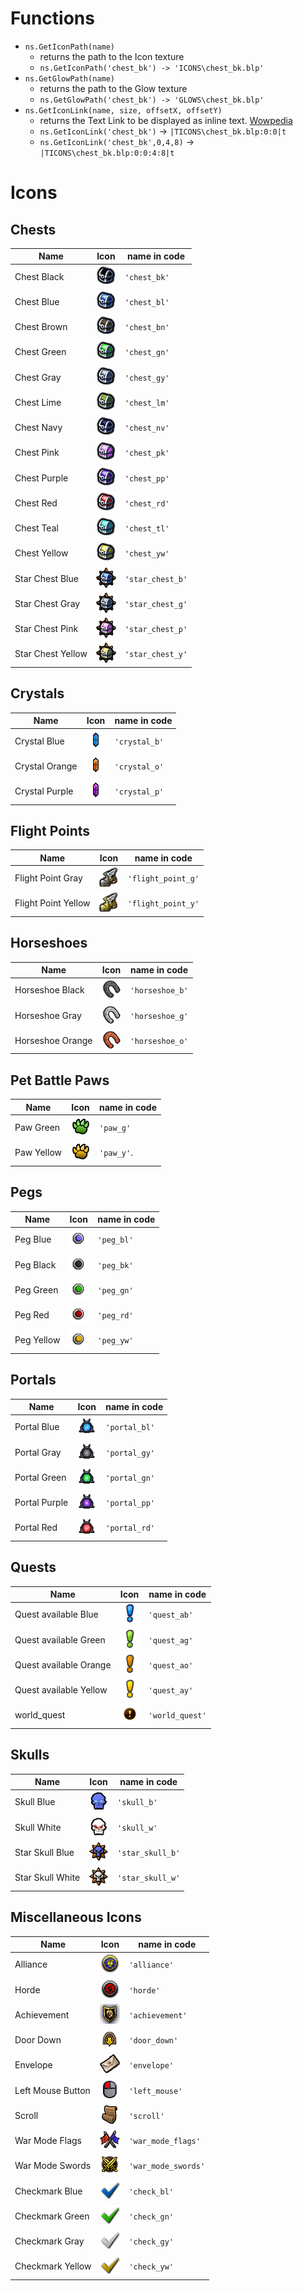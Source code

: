 # Functions

* `ns.GetIconPath(name)`
  * returns the path to the Icon texture
  * `ns.GetIconPath('chest_bk') -> 'ICONS\chest_bk.blp'`
* `ns.GetGlowPath(name)`
  * returns the path to the Glow texture
  * `ns.GetGlowPath('chest_bk') -> 'GLOWS\chest_bk.blp'`
* `ns.GetIconLink(name, size, offsetX, offsetY)`
  * returns the Text Link to be displayed as inline text. [Wowpedia](https://wowpedia.fandom.com/wiki/UI_escape_sequences#Textures)
  * `ns.GetIconLink('chest_bk')` -> `|TICONS\chest_bk.blp:0:0|t`
  * `ns.GetIconLink('chest_bk',0,4,8)` -> `|TICONS\chest_bk.blp:0:0:4:8|t`

# Icons

## Chests

| Name              | Icon                                                       | name in code     |
|-------------------|------------------------------------------------------------|------------------|
| Chest Black       | ![chest_bk](../assets/png/icons/chest_black.png)           | `'chest_bk'`     |
| Chest Blue        | ![chest_bl](../assets/png/icons/chest_blue.png)            | `'chest_bl'`     |
| Chest Brown       | ![chest_bn](../assets/png/icons/chest_brown.png)           | `'chest_bn'`     |
| Chest Green       | ![chest_gn](../assets/png/icons/chest_green.png)           | `'chest_gn'`     |
| Chest Gray        | ![chest_gy](../assets/png/icons/chest_gray.png)            | `'chest_gy'`     |
| Chest Lime        | ![chest_lm](../assets/png/icons/chest_lime.png)            | `'chest_lm'`     |
| Chest Navy        | ![chest_nv](../assets/png/icons/chest_navy.png)            | `'chest_nv'`     |
| Chest Pink        | ![chest_pk](../assets/png/icons/chest_pink.png)            | `'chest_pk'`     |
| Chest Purple      | ![chest_pp](../assets/png/icons/chest_purple.png)          | `'chest_pp'`     |
| Chest Red         | ![chest_rd](../assets/png/icons/chest_red.png)             | `'chest_rd'`     |
| Chest Teal        | ![chest_tl](../assets/png/icons/chest_teal.png)            | `'chest_tl'`     |
| Chest Yellow      | ![chest_yw](../assets/png/icons/chest_yellow.png)          | `'chest_yw'`     |
| Star Chest Blue   | ![star_chest_b](../assets/png/icons/star_chest_blue.png)   | `'star_chest_b'` |
| Star Chest Gray   | ![star_chest_g](../assets/png/icons/star_chest_gray.png)   | `'star_chest_g'` |
| Star Chest Pink   | ![star_chest_p](../assets/png/icons/star_chest_pink.png)   | `'star_chest_p'` |
| Star Chest Yellow | ![star_chest_y](../assets/png/icons/star_chest_yellow.png) | `'star_chest_y'` |

## Crystals

| Name           | Icon                                                 | name in code  |
|----------------|------------------------------------------------------|---------------|
| Crystal Blue   | ![crystal_b](../assets/png/icons/crystal_blue.png)   | `'crystal_b'` |
| Crystal Orange | ![crystal_o](../assets/png/icons/crystal_orange.png) | `'crystal_o'` |
| Crystal Purple | ![crystal_p](../assets/png/icons/crystal_purple.png) | `'crystal_p'` |

## Flight Points

| Name                | Icon                                                           | name in code       |
|---------------------|----------------------------------------------------------------|--------------------|
| Flight Point Gray   | ![flight_point_g](../assets/png/icons/flight_point_gray.png)   | `'flight_point_g'` |
| Flight Point Yellow | ![flight_point_y](../assets/png/icons/flight_point_yellow.png) | `'flight_point_y'` |

## Horseshoes

| Name             | Icon                                                     | name in code    |
|------------------|----------------------------------------------------------|-----------------|
| Horseshoe Black  | ![horseshoe_b](../assets/png/icons/horseshoe_black.png)  | `'horseshoe_b'` |
| Horseshoe Gray   | ![horseshoe_g](../assets/png/icons/horseshoe_gray.png)   | `'horseshoe_g'` |
| Horseshoe Orange | ![horseshoe_o](../assets/png/icons/horseshoe_orange.png) | `'horseshoe_o'` |

## Pet Battle Paws

| Name       | Icon                                         | name in code |
|------------|----------------------------------------------|--------------|
| Paw Green  | ![paw_g](../assets/png/icons/paw_green.png)  | `'paw_g'`    |
| Paw Yellow | ![paw_y](../assets/png/icons/paw_yellow.png) | `'paw_y'`.   |

## Pegs

| Name       | Icon                                          | name in code |
|------------|-----------------------------------------------|--------------|
| Peg Blue   | ![peg_bl](../assets/png/icons/peg_blue.png)   | `'peg_bl'`   |
| Peg Black  | ![peg_bk](../assets/png/icons/peg_black.png)  | `'peg_bk'`   |
| Peg Green  | ![peg_gn](../assets/png/icons/peg_green.png)  | `'peg_gn'`   |
| Peg Red    | ![peg_rd](../assets/png/icons/peg_red.png)    | `'peg_rd'`   |
| Peg Yellow | ![peg_yw](../assets/png/icons/peg_yellow.png) | `'peg_yw'`   |

## Portals

| Name          | Icon                                                | name in code  |
|---------------|-----------------------------------------------------|---------------|
| Portal Blue   | ![portal_bl](../assets/png/icons/portal_blue.png)   | `'portal_bl'` |
| Portal Gray   | ![portal_gy](../assets/png/icons/portal_gray.png)   | `'portal_gy'` |
| Portal Green  | ![portal_gn](../assets/png/icons/portal_green.png)  | `'portal_gn'` |
| Portal Purple | ![portal_pp](../assets/png/icons/portal_purple.png) | `'portal_pp'` |
| Portal Red    | ![portal_rd](../assets/png/icons/portal_red.png)    | `'portal_rd'` |

## Quests

| Name                   | Icon                                                        | name in code    |
|------------------------|-------------------------------------------------------------|-----------------|
| Quest available Blue   | ![quest_ab](../assets/png/icons/quest_available_blue.png)   | `'quest_ab'`    |
| Quest available Green  | ![quest_ag](../assets/png/icons/quest_available_green.png)  | `'quest_ag'`    |
| Quest available Orange | ![quest_ao](../assets/png/icons/quest_available_orange.png) | `'quest_ao'`    |
| Quest available Yellow | ![quest_ay](../assets/png/icons/quest_available_yellow.png) | `'quest_ay'`    |
| world_quest            | ![world_quest](../assets/png/icons/world_quest.png)         | `'world_quest'` |

## Skulls

| Name             | Icon                                                      | name in code     |
|------------------|-----------------------------------------------------------|------------------|
| Skull Blue       | ![skull_b](../assets/png/icons/skull_blue.png)            | `'skull_b'`      |
| Skull White      | ![skull_w](../assets/png/icons/skull_white.png)           | `'skull_w'`      |
| Star Skull Blue  | ![star_skull_b](../assets/png/icons/star_skull_blue.png)  | `'star_skull_b'` |
| Star Skull White | ![star_skull_w](../assets/png/icons/star_skull_white.png) | `'star_skull_w'` |

## Miscellaneous Icons

| Name              | Icon                                                        | name in code        |
|-------------------|-------------------------------------------------------------|---------------------|
| Alliance          | ![alliance](../assets/png/icons/alliance.png)               | `'alliance'`        |
| Horde             | ![horde](../assets/png/icons/horde.png)                     | `'horde'`           |
| Achievement       | ![achievement](../assets/png/icons/achievement.png)         | `'achievement'`     |
| Door Down         | ![door_down](../assets/png/icons/door_down.png)             | `'door_down'`       |
| Envelope          | ![envelope](../assets/png/icons/envelope.png)               | `'envelope'`        |
| Left Mouse Button | ![left_mouse](../assets/png/icons/left_mouse.png)           | `'left_mouse'`      |
| Scroll            | ![scroll](../assets/png/icons/scroll.png)                   | `'scroll'`          |
| War Mode Flags    | ![war_mode_flags](../assets/png/icons/war_mode_flags.png)   | `'war_mode_flags'`  |
| War Mode Swords   | ![war_mode_swords](../assets/png/icons/war_mode_swords.png) | `'war_mode_swords'` |
| Checkmark Blue    | ![check_bl](../assets/png/icons/check_blue.png)             | `'check_bl'`        |
| Checkmark Green   | ![check_gn](../assets/png/icons/check_green.png)            | `'check_gn'`        |
| Checkmark Gray    | ![check_gy](../assets/png/icons/check_gray.png)             | `'check_gy'`        |
| Checkmark Yellow  | ![check_yw](../assets/png/icons/check_yellow.png)           | `'check_yw'`        |
